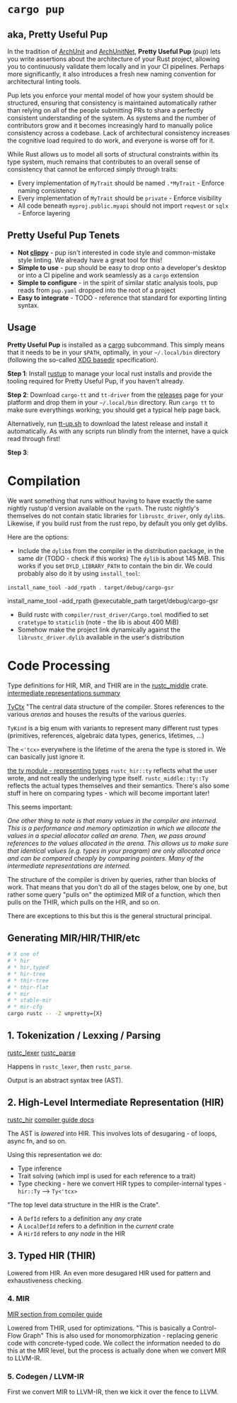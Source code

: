 # `cargo pup`
## aka, Pretty Useful Pup

In the tradition of [ArchUnit](https://www.archunit.org/) and [ArchUnitNet](https://github.com/TNG/ArchUnitNET), **Pretty Useful Pup** (_pup_) lets you write assertions about the architecture of your Rust project, allowing you to continuously validate them locally and in your CI pipelines. Perhaps more significantly, it also introduces a fresh new naming convention for architectural linting tools. 

Pup lets you enforce your mental model of how your system should be structured, ensuring that consistency is maintained automatically rather than relying on all of the people submitting PRs to share a perfectly consistent understanding of the system. As systems and the number of contributors grow and it becomes increasingly hard to manually police consistency across a codebase. Lack of architectural consistency increases the cognitive load required to do work, and everyone is worse off for it.

While Rust allows us to model all sorts of structural constraints within its type system, much remains that contributes to an overall sense of consistency 
that cannot be enforced simply through traits: 

* Every implementation of `MyTrait` should be named `.*MyTrait` - Enforce naming consistency
* Every implementation of `MyTrait` should be `private` - Enforce visibility 
* All code beneath `myproj.public.myapi` should not import `reqwest` or `sqlx` - Enforce layering 

## Pretty Useful Pup Tenets

* **Not [clippy](https://github.com/rust-lang/rust-clippy)** - pup isn't interested in code style and common-mistake style linting. We already have a great tool for this!
* **Simple to use** - pup should be easy to drop onto a developer's desktop or into a CI pipeline and work seamlessly as a `cargo` extension
* **Simple to configure** - in the spirit of similar static analysis tools, pup reads from `pup.yaml` dropped into the root of a project
* **Easy to integrate** - TODO - reference that standard for exporting linting syntax. 


## Usage
**Pretty Useful Pup** is installed as a [cargo](TODO) subcommand. This simply means that it needs to be in your `$PATH`, 
optimally, in your `~/.local/bin` directory (following the so-called [XDG basedir](https://specifications.freedesktop.org/basedir-spec/latest/) specification).

**Step 1**: 
Install [rustup](https://rustup.rs/) to manage your local rust installs and provide the tooling required for Pretty Useful Pup, if you haven't already.

**Step 2**:
Download `cargo-tt` and `tt-driver` from the [releases](TODO) page for your platform and drop them in your `~/.local/bin` directory. 
Run `cargo tt` to make sure everythings working; you should get a typical help page back. 

Alternatively, run [tt-up.sh](TODO) to download the latest release and install it automatically. As with any scripts run blindly from
the internet, have a quick read through first!

**Step 3**: 







# Compilation
We want something that runs without having to have exactly the same nightly rustup'd version available on the `rpath`.
The rustc nightly's themselves do not contain static libraries for `librustc_driver`, only `dylib`s. Likewise, if you
build rust from the rust repo, by default you only get dylibs. 

Here are the options:

* Include the `dylib`s from the compiler in the distribution package, in the same dir (TODO - check if this works)
The `dylib` is about 145 MiB.
This works if you set `DYLD_LIBRARY_PATH` to contain the bin dir. 
We could probably also do it by using `install_tool`: 

<!-- this doesn't work !! --> 
`install_name_tool -add_rpath `.` target/debug/cargo-gsr`

<!-- this does work! --> 
install_name_tool -add_rpath @executable_path target/debug/cargo-gsr

* Build rustc with `compiler/rust_driver/Cargo.toml` modified to set `cratetype` to `staticlib` (note - the lib is about 400 MiB) 
* Somehow make the project link dynamically against the `librustc_driver.dylib` available in the user's distribution

# Code Processing

Type definitions for HIR, MIR, and THIR are in the [rustc_middle](https://doc.rust-lang.org/stable/nightly-rustc/rustc_middle/) crate.
[intermediate representations summary](https://rustc-dev-guide.rust-lang.org/overview.html#intermediate-representations)

[TyCtx](https://doc.rust-lang.org/nightly/nightly-rustc/rustc_middle/ty/struct.TyCtxt.html)
"The central data structure of the compiler. Stores references to the various _arenas_ and 
houses the results of the various _queries_. 

`TyKind` is a big enum with variants to represent many different rust types (primitives, references, algebraic data types, generics, lifetimes, ...)

The `<'tcx>` everywhere is the lifetime of the arena the type is stored in. We can basically just ignore it.

[the ty module - representing types](https://rustc-dev-guide.rust-lang.org/ty.html)
`rustc_hir::ty` reflects what the user wrote, and not really the underlying type itself.
`rustc_middle::ty::Ty` reflects the actual types themselves and their semantics.
There's also some stuff in here on comparing types - which will become important later!


This seems important:

_One other thing to note is that many values in the compiler are interned. This
is a performance and memory optimization in which we allocate the values in a
special allocator called an arena. Then, we pass around references to the values
allocated in the arena. This allows us to make sure that identical values (e.g.
types in your program) are only allocated once and can be compared cheaply by
comparing pointers. Many of the intermediate representations are interned._

The structure of the compiler is driven by queries, rather than blocks of work. That means
that you don't do all of the stages below, one by one, but rather some query "pulls on" the 
optimized MIR of a function, which then pulls on the THIR, which pulls on the HIR, and so on.

There are exceptions to this but this is the general structural principal.

## Generating MIR/HIR/THIR/etc

```bash
# X one of
# * hir
# * hir,typed
# * hir-tree
# * thir-tree
# * thir-flat
# * mir 
# * stable-mir
# * mir-cfg
cargo rustc -- -Z unpretty={X}
```


## 1. Tokenization / Lexxing / Parsing

[rustc_lexer](https://github.com/rust-lang/rust/tree/master/compiler/rustc_lexer)
[rustc_parse](https://github.com/rust-lang/rust/tree/master/compiler/rustc_parse)

Happens in `rustc_lexer`, then `rustc_parse`.

Output is an abstract syntax tree (AST).

## 2. High-Level Intermediate Representation (HIR)

[rustc_hir](https://github.com/rust-lang/rust/tree/master/compiler/rustc_hir)
[compiler guide docs](https://rustc-dev-guide.rust-lang.org/hir.html)

The AST is _lowered_ into HIR. This involves lots of desugaring - 
of loops, async fn, and so on.

Using this representation we do:

* Type inference 
* Trait solving (which impl is used for each reference to a trait)
* Type checking - here we convert HIR types to compiler-internal types - `hir::Ty` --> `Ty<'tcx>`

"The top level data structure in the HIR is the Crate".

* A `DefId` refers to a definition any _any_ crate
* A `LocalDefId` refers to a definition in the _current_ crate
* A `HirId` refers to _any node_ in the HIR


## 3. Typed HIR (THIR)
Lowered from HIR. An even more desugared HIR used for pattern and exhaustiveness checking.

### 4. MIR 

[MIR section from compiler guide](https://rustc-dev-guide.rust-lang.org/mir/index.html)

Lowered from THIR, used for optimizations.
"This is basically a Control-Flow Graph"
This is also used for monomorphization - replacing generic code with concrete-typed code. We collect
the information needed to do this at the MIR level, but the process is actually done when we convert
MIR to LLVM-IR.

### 5. Codegen / LLVM-IR
First we convert MIR to LLVM-IR, then we kick it over the fence to LLVM.
